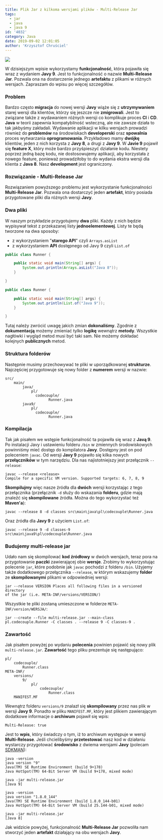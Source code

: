 ```yaml
---
title: Plik Jar z kilkoma wersjami plików - Multi-Release Jar
tags:
  - jar
  - java
  - java 9
id: '4032'
category: Java
date: 2019-09-02 12:01:05
author: 'Krzysztof Chruściel'
---
```


![](https://codecouple.pl/wp-content/uploads/2017/02/java-logo.png)

W dzisiejszym wpisie wykorzystamy **funkcjonalność**, która pojawiła się wraz z wydaniem **Javy 9**. Jest to funkcjonalność o nazwie **Multi-Release Jar**. Pozwala ona na dostarczenie jednego **artefaktu** z plikami w różnych wersjach. Zapraszam do wpisu po więcej szczegółów.
<!-- more -->
### Problem

Bardzo często **migracja** do nowej wersji **Javy** wiąże się z **utrzymywaniem** starej wersji dla klientów, którzy się jeszcze nie **zmigrowali**. Jest to związane także z wydawaniem różnych wersji co komplikuje proces **CI** i **CD**. **Java** w teorii zapewnia kompatybilność wsteczną, ale nie zawsze działa to tak jakbyśmy zakładali. Wydawanie aplikacji w kilku wersjach prowadzi również do **problemów** na środowiskach **developerski** oraz **spowalnia** proces wytwarzania **oprogramowania**. Przykładowo mamy **dwójkę** klientów, jeden z nich korzysta z **Javy 8**, a drugi z **Javy 9**. W **Javie 9** pojawił się **feature X**, który może bardzo przyśpieszyć działanie kodu. Niestety poprzez jedną bazę kodu, nie dostosowujemy aplikacji, aby korzystała z nowego feature, ponieważ prowadziłoby to do wydania ekstra wersji dla klienta z **Java 8**. Nasz **development** jest ograniczony.

### Rozwiązanie - Multi-Release Jar

Rozwiązaniem powyższego problemu jest wykorzystanie funkcjonalności **Multi-Release Jar**. Pozwala ona dostarczyć jeden **artefakt**, który posiada przygotowane pliki dla różnych wersji **Javy**.

### Dwa pliki

W naszym przykładzie przygotujemy **dwa** pliki. Każdy z nich będzie wypisywał tekst z przekazanej listy **jednoelementowej**. Listy te będą tworzone na dwa sposoby:

*   z wykorzystaniem "**starego API**" czyli `Arrays.asList`
*   z wykorzystaniem **API** dostępnego od Javy 9 czyli `List.of`

```java
public class Runner {

    public static void main(String[] args) {
        System.out.println(Arrays.asList("Java 8"));
    }

}

public class Runner {

    public static void main(String[] args) {
        System.out.println(List.of("Java 9"));
    }

}
```

Tutaj należy zwrócić uwagę jakich zmian **dokonaliśmy**. Zgodnie z **dokumentacją** możemy zmieniać tylko **logikę** wewnątrz **metody**. Wszystkie nagłówki i wygląd metod musi być taki sam. Nie możemy dokładać kolejnych **publicznych** metod.

### Struktura folderów

Następnie musimy przechowywać te pliki w uporządkowanej **strukturze**. Najczęściej przygotowuje się nowy folder z **numerem** wersji w nazwie:

```
src/
    main/
        java/
            pl/
              codecouple/
                    Runner.java
        java9/
            pl/
              codecouple/
                    Runner.java
```

### Kompilacja

Tak jak pisałem we wstępie funkcjonalność ta pojawiła się wraz z **Javą 9**. Po instalacji Javy i ustawieniu folderu `/bin` w zmiennych środowiskowych powinniśmy mieć dostęp do kompilatora **Javy**. Dostępny jest on pod poleceniem `javac`. Od wersji **Javy 9** pojawiło się kilka nowych **przełączników** w tym narzędziu. Dla nas najistotniejszy jest przełącznik `--release`:

```shell
javac --release <release>
Compile for a specific VM version. Supported targets: 6, 7, 8, 9
```

**Skompilujmy** więc nasze źródła dla **dwóch** wersji korzystając z tego przełącznika (przełącznik `-d` służy do wskazania **folderu**, gdzie mają znaleźć się **skompilowane** źródła. Można do tego wykorzystać też **Maven'a**):

```shell
javac --release 8 -d classes src\main\java\pl\codecouple\Runner.java
```

Oraz źródła dla **Javy 9** z użyciem `List.of`:

```shell
javac --release 9 -d classes-9 src\main\java9\pl\codecouple\Runner.java
```

### Budujemy multi-release jar

Udało nam się skompilować **kod źródłowy** w dwóch wersjach, teraz pora na przygotowanie **paczki** zawierającej obie **wersje**. Zrobimy to wykorzystując polecenie `jar`, które podobnie jak `javac` pochodzi z folderu `/bin`. Użyjemy także dodatkowego przełącznika `--release`, w którym wskazujemy **folder** ze **skompilowanymi** plikami w odpowiedniej wersji:

```shell
jar --release VERSION Places all following files in a versioned directory
of the jar (i.e. META-INF/versions/VERSION/)
```

Wszystkie te pliki zostaną umieszczone w folderze `META-INF/version/WERSJA/`:

```shell
jar --create --file multi-release.jar --main-class pl.codecouple.Runner -C classes . --release 9 -C classes-9 .
```

### Zawartość

Jak pisałem powyżej po wydaniu **polecenia** powinien pojawić się nowy plik `multi-release.jar`. **Zawartość** tego pliku prezentuje się następująco:

```
pl/
    codecouple/
        Runner.class
META-INF/
    versions/
        9/
            pl/
                codecouple/
                    Runner.class
    MANIFEST.MF
```

Wewnątrz folderu `versions/9` znalazł się **skompilowany** przez nas plik w wersji **Javy 9**. Ponadto w pliku `MANIFEST.MF`, który jest plikiem zawierającym dodatkowe informacje o **archiwum** pojawił się wpis:

```
Multi-Release: true
```

Jest to **wpis**, który świadczy o tym, iż to archiwum występuje w wersji **Multi-Release**. Jeśli chcielibyśmy **przetestować** nasz kod w działaniu wystarczy przygotować **środowisko** z dwiema wersjami **Javy** (polecam [SDKMAN](https://sdkman.io/)):

```shell
java -version
java version "9"
Java(TM) SE Runtime Environment (build 9+178)
Java HotSpot(TM) 64-Bit Server VM (build 9+178, mixed mode)

java -jar multi-release.jar
[Java 9]

java -version
java version "1.8.0_144"
Java(TM) SE Runtime Environment (build 1.8.0_144-b01)
Java HotSpot(TM) 64-Bit Server VM (build 25.144-b01, mixed mode)

java -jar multi-release.jar
[Java 8]
```

Jak widzicie powyżej, funkcjonalność **Multi-Release Jar** pozwoliła nam stworzyć jeden **artefakt** działający na obu wersjach **Javy**.